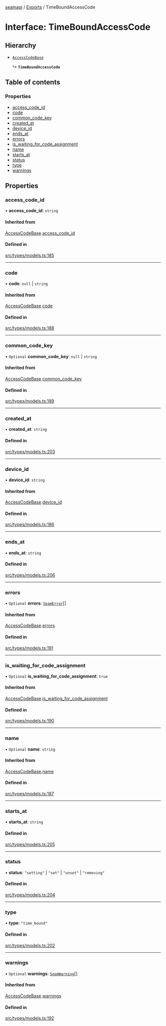 [seamapi](../README.md) / [Exports](../modules.md) / TimeBoundAccessCode

# Interface: TimeBoundAccessCode

## Hierarchy

- [`AccessCodeBase`](AccessCodeBase.md)

  ↳ **`TimeBoundAccessCode`**

## Table of contents

### Properties

- [access\_code\_id](TimeBoundAccessCode.md#access_code_id)
- [code](TimeBoundAccessCode.md#code)
- [common\_code\_key](TimeBoundAccessCode.md#common_code_key)
- [created\_at](TimeBoundAccessCode.md#created_at)
- [device\_id](TimeBoundAccessCode.md#device_id)
- [ends\_at](TimeBoundAccessCode.md#ends_at)
- [errors](TimeBoundAccessCode.md#errors)
- [is\_waiting\_for\_code\_assignment](TimeBoundAccessCode.md#is_waiting_for_code_assignment)
- [name](TimeBoundAccessCode.md#name)
- [starts\_at](TimeBoundAccessCode.md#starts_at)
- [status](TimeBoundAccessCode.md#status)
- [type](TimeBoundAccessCode.md#type)
- [warnings](TimeBoundAccessCode.md#warnings)

## Properties

### access\_code\_id

• **access\_code\_id**: `string`

#### Inherited from

[AccessCodeBase](AccessCodeBase.md).[access_code_id](AccessCodeBase.md#access_code_id)

#### Defined in

[src/types/models.ts:185](https://github.com/seamapi/javascript/blob/main/src/types/models.ts#L185)

___

### code

• **code**: ``null`` \| `string`

#### Inherited from

[AccessCodeBase](AccessCodeBase.md).[code](AccessCodeBase.md#code)

#### Defined in

[src/types/models.ts:188](https://github.com/seamapi/javascript/blob/main/src/types/models.ts#L188)

___

### common\_code\_key

• `Optional` **common\_code\_key**: ``null`` \| `string`

#### Inherited from

[AccessCodeBase](AccessCodeBase.md).[common_code_key](AccessCodeBase.md#common_code_key)

#### Defined in

[src/types/models.ts:189](https://github.com/seamapi/javascript/blob/main/src/types/models.ts#L189)

___

### created\_at

• **created\_at**: `string`

#### Defined in

[src/types/models.ts:203](https://github.com/seamapi/javascript/blob/main/src/types/models.ts#L203)

___

### device\_id

• **device\_id**: `string`

#### Inherited from

[AccessCodeBase](AccessCodeBase.md).[device_id](AccessCodeBase.md#device_id)

#### Defined in

[src/types/models.ts:186](https://github.com/seamapi/javascript/blob/main/src/types/models.ts#L186)

___

### ends\_at

• **ends\_at**: `string`

#### Defined in

[src/types/models.ts:206](https://github.com/seamapi/javascript/blob/main/src/types/models.ts#L206)

___

### errors

• `Optional` **errors**: [`SeamError`](SeamError.md)[]

#### Inherited from

[AccessCodeBase](AccessCodeBase.md).[errors](AccessCodeBase.md#errors)

#### Defined in

[src/types/models.ts:191](https://github.com/seamapi/javascript/blob/main/src/types/models.ts#L191)

___

### is\_waiting\_for\_code\_assignment

• `Optional` **is\_waiting\_for\_code\_assignment**: ``true``

#### Inherited from

[AccessCodeBase](AccessCodeBase.md).[is_waiting_for_code_assignment](AccessCodeBase.md#is_waiting_for_code_assignment)

#### Defined in

[src/types/models.ts:190](https://github.com/seamapi/javascript/blob/main/src/types/models.ts#L190)

___

### name

• `Optional` **name**: `string`

#### Inherited from

[AccessCodeBase](AccessCodeBase.md).[name](AccessCodeBase.md#name)

#### Defined in

[src/types/models.ts:187](https://github.com/seamapi/javascript/blob/main/src/types/models.ts#L187)

___

### starts\_at

• **starts\_at**: `string`

#### Defined in

[src/types/models.ts:205](https://github.com/seamapi/javascript/blob/main/src/types/models.ts#L205)

___

### status

• **status**: ``"setting"`` \| ``"set"`` \| ``"unset"`` \| ``"removing"``

#### Defined in

[src/types/models.ts:204](https://github.com/seamapi/javascript/blob/main/src/types/models.ts#L204)

___

### type

• **type**: ``"time_bound"``

#### Defined in

[src/types/models.ts:202](https://github.com/seamapi/javascript/blob/main/src/types/models.ts#L202)

___

### warnings

• `Optional` **warnings**: [`SeamWarning`](SeamWarning.md)[]

#### Inherited from

[AccessCodeBase](AccessCodeBase.md).[warnings](AccessCodeBase.md#warnings)

#### Defined in

[src/types/models.ts:192](https://github.com/seamapi/javascript/blob/main/src/types/models.ts#L192)
